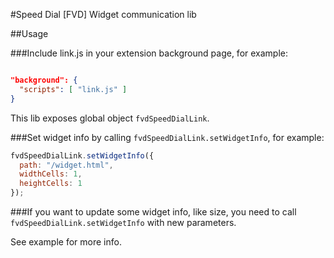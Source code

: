 #Speed Dial [FVD] Widget communication lib

##Usage

###Include link.js in your extension background page, for example:

```json

"background": {
  "scripts": [ "link.js" ]
}

```

This lib exposes global object `fvdSpeedDialLink`.

###Set widget info by calling `fvdSpeedDialLink.setWidgetInfo`, for example:

```javascript
fvdSpeedDialLink.setWidgetInfo({
  path: "/widget.html",
  widthCells: 1,
  heightCells: 1
});
```

###If you want to update some widget info, like size, you need to call `fvdSpeedDialLink.setWidgetInfo` with new parameters.

See example for more info.